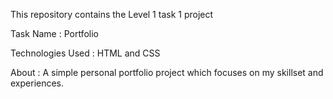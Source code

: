 This repository contains the Level 1 task 1 project

Task Name : Portfolio

Technologies Used : HTML and CSS

About : A simple personal portfolio project which focuses on my skillset and experiences. 
